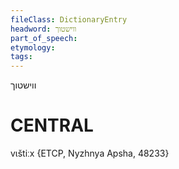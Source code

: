 ```yaml
---
fileClass: DictionaryEntry
headword: ווישטוך
part_of_speech: 
etymology: 
tags: 
---
```

ווישטוך

CENTRAL
========

vɩštiːx {ETCP, Nyzhnya Apsha, 48233}
